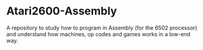 # Atari2600-Assembly
A repository to study how to program in Assembly (for the 6502 processor) and understand how machines, op codes and games works in a low-end way.
